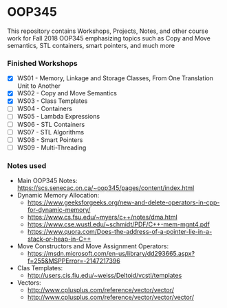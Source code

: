 # OOP345
This repository contains Workshops, Projects, Notes, and other course work for Fall 2018 OOP345 emphasizing topics such as Copy and Move semantics, STL containers, smart pointers, and much more

### Finished Workshops
- [x] WS01 - Memory, Linkage and Storage Classes, From One Translation Unit to Another
- [x] WS02 - Copy and Move Semantics
- [x] WS03 - Class Templates
- [ ] WS04 - Containers
- [ ] WS05 - Lambda Expressions
- [ ] WS06 - STL Containers
- [ ] WS07 - STL Algorithms
- [ ] WS08 - Smart Pointers
- [ ] WS09 - Multi-Threading

### Notes used
- Main OOP345 Notes: https://scs.senecac.on.ca/~oop345/pages/content/index.html
- Dynamic Memory Allocation:
  - https://www.geeksforgeeks.org/new-and-delete-operators-in-cpp-for-dynamic-memory/
  - https://www.cs.fsu.edu/~myers/c++/notes/dma.html
  - https://www.cse.wustl.edu/~schmidt/PDF/C++-mem-mgnt4.pdf
  - https://www.quora.com/Does-the-address-of-a-pointer-lie-in-a-stack-or-heap-in-C++
- Move Constructors and Move Assignment Operators:
  - https://msdn.microsoft.com/en-us/library/dd293665.aspx?f=255&MSPPError=-2147217396
- Clas Templates:
  - http://users.cis.fiu.edu/~weiss/Deltoid/vcstl/templates
- Vectors:
  - http://www.cplusplus.com/reference/vector/vector/
  - http://www.cplusplus.com/reference/vector/vector/vector/
  

